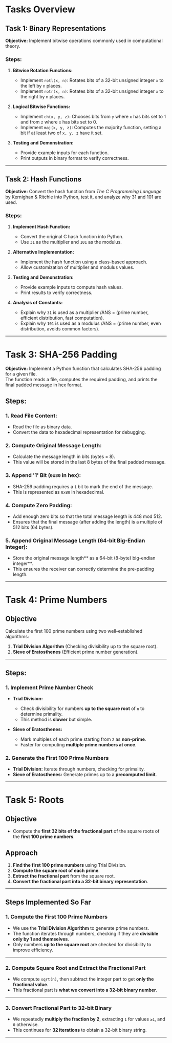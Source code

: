 # Tasks Overview

## Task 1: Binary Representations

**Objective:** Implement bitwise operations commonly used in computational theory.

### Steps:

1. **Bitwise Rotation Functions:**
   - Implement `rotl(x, n)`: Rotates bits of a 32-bit unsigned integer `x` to the left by `n` places.
   - Implement `rotr(x, n)`: Rotates bits of a 32-bit unsigned integer `x` to the right by `n` places.

2. **Logical Bitwise Functions:**
   - Implement `ch(x, y, z)`: Chooses bits from `y` where `x` has bits set to 1 and from `z` where `x` has bits set to 0.
   - Implement `maj(x, y, z)`: Computes the majority function, setting a bit if at least two of `x, y, z` have it set.

3. **Testing and Demonstration:**
   - Provide example inputs for each function.
   - Print outputs in binary format to verify correctness.

---

## Task 2: Hash Functions

**Objective:** Convert the hash function from *The C Programming Language* by Kernighan & Ritchie into Python, test it, and analyze why 31 and 101 are used.

### Steps:

1. **Implement Hash Function:**
   - Convert the original C hash function into Python.
   - Use `31` as the multiplier and `101` as the modulus.

2. **Alternative Implementation:**
   - Implement the hash function using a class-based approach.
   - Allow customization of multiplier and modulus values.

3. **Testing and Demonstration:**
   - Provide example inputs to compute hash values.
   - Print results to verify correctness.

4. **Analysis of Constants:**
   - Explain why `31` is used as a multiplier /ANS = (prime number, efficient distribution, fast computation).
   - Explain why `101` is used as a modulus /ANS = (prime number, even distribution, avoids common factors).

---

# Task 3: SHA-256 Padding

**Objective:** Implement a Python function that calculates SHA-256 padding for a given file.  
The function reads a file, computes the required padding, and prints the final padded message in hex format.  

## **Steps:**

### **1. Read File Content:**
   - Read the file as binary data.
   - Convert the data to hexadecimal representation for debugging.

### **2. Compute Original Message Length:**
   - Calculate the message length in bits (bytes × 8).
   - This value will be stored in the last 8 bytes of the final padded message.

### **3. Append '1' Bit (`0x80` in hex):**
   - SHA-256 padding requires a `1` bit to mark the end of the message.
   - This is represented as `0x80` in hexadecimal.

### **4. Compute Zero Padding:**
   - Add enough zero bits so that the total message length is 448 mod 512.
   - Ensures that the final message (after adding the length) is a multiple of 512 bits (64 bytes).

### **5. Append Original Message Length (64-bit Big-Endian Integer):**
   - Store the original message length** as a 64-bit (8-byte) big-endian integer**.
   - This ensures the receiver can correctly determine the pre-padding length.

   ---

# Task 4: Prime Numbers

## **Objective**
Calculate the first 100 prime numbers using two well-established algorithms:  
1. **Trial Division Algorithm** (Checking divisibility up to the square root).  
2. **Sieve of Eratosthenes** (Efficient prime number generation).  

---

## **Steps:**

### **1. Implement Prime Number Check**
   - **Trial Division:**  
     - Check divisibility for numbers **up to the square root** of `n` to determine primality.  
     - This method is **slower** but simple.  

   - **Sieve of Eratosthenes:**  
     - Mark multiples of each prime starting from `2` as **non-prime**.  
     - Faster for computing **multiple prime numbers at once**.

### **2. Generate the First 100 Prime Numbers**
   - **Trial Division:** Iterate through numbers, checking for primality.  
   - **Sieve of Eratosthenes:** Generate primes up to a **precomputed limit**.  

---

# Task 5: Roots

## **Objective**
- Compute the **first 32 bits of the fractional part** of the square roots of the **first 100 prime numbers**.

## **Approach**

1. **Find the first 100 prime numbers** using Trial Division.
2. **Compute the square root of each prime**.
3. **Extract the fractional part** from the square root.
4. **Convert the fractional part into a 32-bit binary representation**.

---

## **Steps Implemented So Far**

### **1. Compute the First 100 Prime Numbers**
- We use the **Trial Division Algorithm** to generate prime numbers.
- The function iterates through numbers, checking if they are **divisible only by 1 and themselves**.
- Only numbers **up to the square root** are checked for divisibility to improve efficiency.

---

### **2. Compute Square Root and Extract the Fractional Part**
- We compute `sqrt(n)`, then subtract the integer part to get **only the fractional value**.
- This fractional part is **what we convert into a 32-bit binary number**.

---

### **3. Convert Fractional Part to 32-bit Binary**
- We repeatedly **multiply the fraction by 2**, extracting `1` for values `≥1`, and `0` otherwise.
- This continues for **32 iterations** to obtain a 32-bit binary string.

---
